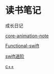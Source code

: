 # 读书笔记

成长日记

[core-animation-note](./core-animation-note/note.md)

[Functional-swift](./functional-swift-note/note.md)

[swift进阶](./swiftAdvanced/note.md)

[c++](./c++/note.md)

